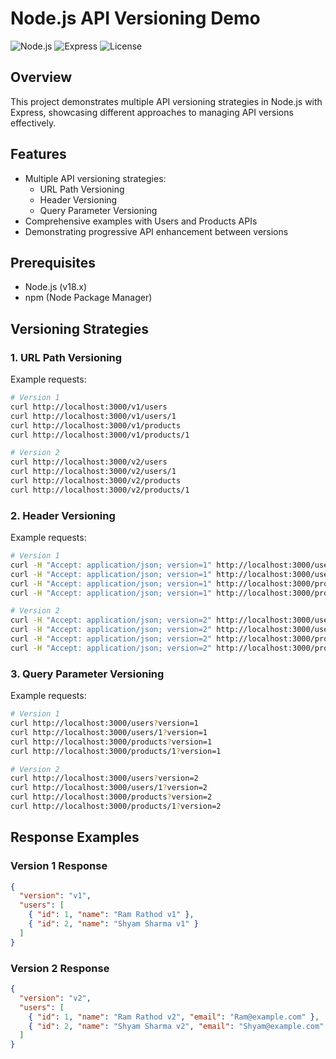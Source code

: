 # Node.js API Versioning Demo

![Node.js](https://img.shields.io/badge/Node.js-18.x-green)
![Express](https://img.shields.io/badge/Express-4.x-lightgrey)
![License](https://img.shields.io/badge/License-MIT-blue)

## Overview

This project demonstrates multiple API versioning strategies in Node.js with Express, showcasing different approaches to managing API versions effectively.

## Features

- Multiple API versioning strategies:
  - URL Path Versioning
  - Header Versioning
  - Query Parameter Versioning
- Comprehensive examples with Users and Products APIs
- Demonstrating progressive API enhancement between versions

## Prerequisites

- Node.js (v18.x)
- npm (Node Package Manager)

## Versioning Strategies

### 1. URL Path Versioning

Example requests:

```bash
# Version 1
curl http://localhost:3000/v1/users
curl http://localhost:3000/v1/users/1
curl http://localhost:3000/v1/products
curl http://localhost:3000/v1/products/1

# Version 2
curl http://localhost:3000/v2/users
curl http://localhost:3000/v2/users/1
curl http://localhost:3000/v2/products
curl http://localhost:3000/v2/products/1
```

### 2. Header Versioning

Example requests:

```bash
# Version 1
curl -H "Accept: application/json; version=1" http://localhost:3000/users
curl -H "Accept: application/json; version=1" http://localhost:3000/users/1
curl -H "Accept: application/json; version=1" http://localhost:3000/products
curl -H "Accept: application/json; version=1" http://localhost:3000/products/1

# Version 2
curl -H "Accept: application/json; version=2" http://localhost:3000/users
curl -H "Accept: application/json; version=2" http://localhost:3000/users/1
curl -H "Accept: application/json; version=2" http://localhost:3000/products
curl -H "Accept: application/json; version=2" http://localhost:3000/products/1
```

### 3. Query Parameter Versioning

Example requests:

```bash
# Version 1
curl http://localhost:3000/users?version=1
curl http://localhost:3000/users/1?version=1
curl http://localhost:3000/products?version=1
curl http://localhost:3000/products/1?version=1

# Version 2
curl http://localhost:3000/users?version=2
curl http://localhost:3000/users/1?version=2
curl http://localhost:3000/products?version=2
curl http://localhost:3000/products/1?version=2
```

## Response Examples

### Version 1 Response

```json
{
  "version": "v1",
  "users": [
    { "id": 1, "name": "Ram Rathod v1" },
    { "id": 2, "name": "Shyam Sharma v1" }
  ]
}
```

### Version 2 Response

```json
{
  "version": "v2",
  "users": [
    { "id": 1, "name": "Ram Rathod v2", "email": "Ram@example.com" },
    { "id": 2, "name": "Shyam Sharma v2", "email": "Shyam@example.com" }
  ]
}
```
